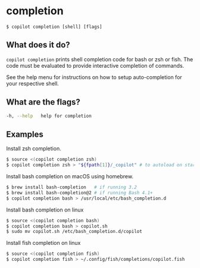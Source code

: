 # completion
```
$ copilot completion [shell] [flags]
```

## What does it do?
`copilot completion` prints shell completion code for bash or zsh or fish. The code must be evaluated to provide interactive completion of commands.

See the help menu for instructions on how to setup auto-completion for your respective shell.

## What are the flags?
```bash
-h, --help   help for completion
```

## Examples
Install zsh completion.
```bash
$ source <(copilot completion zsh)
$ copilot completion zsh > "${fpath[1]}/_copilot" # to autoload on startup
```
Install bash completion on macOS using homebrew.
```bash
$ brew install bash-completion   # if running 3.2
$ brew install bash-completion@2 # if running Bash 4.1+
$ copilot completion bash > /usr/local/etc/bash_completion.d
```
Install bash completion on linux
```bash
$ source <(copilot completion bash)
$ copilot completion bash > copilot.sh
$ sudo mv copilot.sh /etc/bash_completion.d/copilot
```
Install fish completion on linux
```bash
$ source <(copilot completion fish)
$ copilot completion fish > ~/.config/fish/completions/copilot.fish
```
